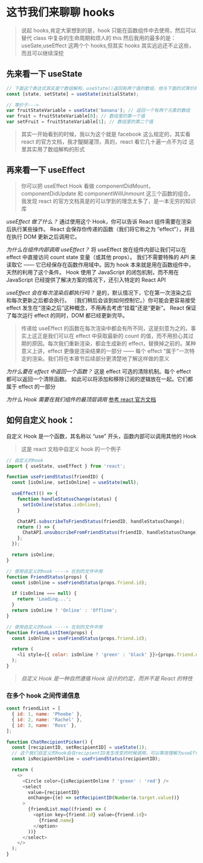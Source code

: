 # 这节我们来聊聊 hooks

> 说起 hooks,肯定大家想到的是，hook 只能在函数组件中去使用，然后可以替代 class 中复杂的生命周期和烦人的 this
> 然后我用的最多的是：useSate,useEffect 这两个个 hooks,但其实 hooks 其实远远还不止这些，而且可以继续深挖

## 先来看一下 useState

```js
// 下面这个表达式其实是个数组解构，useState()返回有两个值的数组，他与下面的式等价的
const [state, setState] = useState(initialState);

// 等价于--->
var fruitStateVariable = useState('banana'); // 返回一个有两个元素的数组
var fruit = fruitStateVariable[0]; // 数组里的第一个值
var setFruit = fruitStateVariable[1]; // 数组里的第二个值
```

> 其实一开始看到的时候，我以为这个就是 facebook 这么规定的，其实看 react 的官方文档，我才醍醐灌顶，真的，react 看它几十遍一点不为过
> 这里其实用了数组解构的形式

## 再来看一下 useEffect

> 你可以把 useEffect Hook 看做 componentDidMount，componentDidUpdate 和 componentWillUnmount 这三个函数的组合。
> 我发现 react 的官方文档真是的可以学到的理念太多了，是一本无穷的知识库

_useEffect 做了什么？_ 通过使用这个 Hook，你可以告诉 React 组件需要在渲染后执行某些操作。
React 会保存你传递的函数（我们将它称之为 “effect”），并且在执行 DOM 更新之后调用它。

_为什么在组件内部调用 useEffect？_ 将 useEffect 放在组件内部让我们可以在 effect 中直接访问 count state 变量（或其他 props）。
我们不需要特殊的 API 来读取它 —— 它已经保存在函数作用域中。因为 hook 本来就是用在函数组件中，天然的利用了这个条件。
Hook 使用了 JavaScript 的闭包机制，而不用在 JavaScript 已经提供了解决方案的情况下，还引入特定的 React API

_useEffect 会在每次渲染后都执行吗？_ 是的，默认情况下，它在第一次渲染之后和每次更新之后都会执行。
（我们稍后会谈到如何控制它。）你可能会更容易接受 effect 发生在“渲染之后”这种概念，不用再去考虑“挂载”还是“更新”。
React 保证了每次运行 effect 的同时，DOM 都已经更新完毕。

> 传递给 useEffect 的函数在每次渲染中都会有所不同，这是刻意为之的。事实上这正是我们可以在 effect 中获取最新的 count 的值，而不用担心其过期的原因。每次我们重新渲染，都会生成新的 effect，替换掉之前的。某种意义上讲，effect 更像是渲染结果的一部分 —— 每个 effect “属于”一次特定的渲染。我们将在本章节后续部分更清楚地了解这样做的意义

_为什么要在 effect 中返回一个函数？_ 这是 effect 可选的清除机制。每个 effect 都可以返回一个清除函数。
如此可以将添加和移除订阅的逻辑放在一起。它们都属于 effect 的一部分

_为什么 Hook 需要在我们组件的最顶层调用_ [参考 react 官方文档](https://zh-hans.reactjs.org/docs/hooks-rules.html)

## 如何自定义 hook：

自定义 Hook 是一个函数，其名称以 “use” 开头，函数内部可以调用其他的 Hook

> 这是 react 文档中自定义 hook 的一个例子

```js
// 自定义的hook
import { useState, useEffect } from 'react';

function useFriendStatus(friendID) {
  const [isOnline, setIsOnline] = useState(null);

  useEffect(() => {
    function handleStatusChange(status) {
      setIsOnline(status.isOnline);
    }

    ChatAPI.subscribeToFriendStatus(friendID, handleStatusChange);
    return () => {
      ChatAPI.unsubscribeFromFriendStatus(friendID, handleStatusChange);
    };
  });

  return isOnline;
}

// 使用自定义的hook ----> 在别的文件中用
function FriendStatus(props) {
  const isOnline = useFriendStatus(props.friend.id);

  if (isOnline === null) {
    return 'Loading...';
  }
  return isOnline ? 'Online' : 'Offline';
}

// 使用自定义的hook ----> 在别的文件中用
function FriendListItem(props) {
  const isOnline = useFriendStatus(props.friend.id);

  return (
    <li style={{ color: isOnline ? 'green' : 'black' }}>{props.friend.name}</li>
  );
}
```

> _自定义 Hook 是一种自然遵循 Hook 设计的约定，而并不是 React 的特性_

### 在多个 hook 之间传递信息

```js
const friendList = [
  { id: 1, name: 'Phoebe' },
  { id: 2, name: 'Rachel' },
  { id: 3, name: 'Ross' },
];

function ChatRecipientPicker() {
  const [recipientID, setRecipientID] = useState(1);
  // 这个我们自定义的hook会在recipientID发生改变的时候调用，可以等效理解为useEffect的作用
  const isRecipientOnline = useFriendStatus(recipientID);

  return (
    <>
      <Circle color={isRecipientOnline ? 'green' : 'red'} />
      <select
        value={recipientID}
        onChange={(e) => setRecipientID(Number(e.target.value))}
      >
        {friendList.map((friend) => (
          <option key={friend.id} value={friend.id}>
            {friend.name}
          </option>
        ))}
      </select>
    </>
  );
}
```
